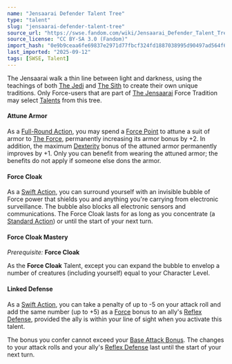 ```yaml
---
name: "Jensaarai Defender Talent Tree"
type: "talent"
slug: "jensaarai-defender-talent-tree"
source_url: "https://swse.fandom.com/wiki/Jensaarai_Defender_Talent_Tree"
source_license: "CC BY-SA 3.0 (Fandom)"
import_hash: "0e9b9ceaa6fe69837e2971d77fbcf324fd1887038995d90497ad564f67a7bc00"
last_imported: "2025-09-12"
tags: [SWSE, Talent]
---
```

The Jensaarai walk a thin line between light and darkness, using the teachings of both [The Jedi](https://swse.fandom.com/wiki/The_Jedi) and [The Sith](https://swse.fandom.com/wiki/The_Sith) to create their own unique traditions. Only Force-users that are part of [The Jensaarai](https://swse.fandom.com/wiki/The_Jensaarai) Force Tradition may select [Talents](https://swse.fandom.com/wiki/Talents) from this tree.

#### **Attune Armor**
As a [Full-Round Action](https://swse.fandom.com/wiki/Full-Round_Action), you may spend a [Force Point](https://swse.fandom.com/wiki/Force_Point) to attune a suit of armor to [The Force](https://swse.fandom.com/wiki/The_Force), permanently increasing its armor bonus by +2. In addition, the maximum [Dexterity](https://swse.fandom.com/wiki/Dexterity) bonus of the attuned armor permanently improves by +1. Only you can benefit from wearing the attuned armor; the benefits do not apply if someone else dons the armor.

#### **Force Cloak**
As a [Swift Action](https://swse.fandom.com/wiki/Swift_Action), you can surround yourself with an invisible bubble of Force power that shields you and anything you're carrying from electronic surveillance. The bubble also blocks all electronic sensors and communications. The Force Cloak lasts for as long as you concentrate (a [Standard Action](https://swse.fandom.com/wiki/Standard_Action)) or until the start of your next turn.

#### **Force Cloak Mastery**
*Prerequisite:* **Force Cloak**

As the **Force Cloak** Talent, except you can expand the bubble to envelop a number of creatures (including yourself) equal to your Character Level.

#### **Linked Defense**
As a [Swift Action](https://swse.fandom.com/wiki/Swift_Action), you can take a penalty of up to -5 on your attack roll and add the same number (up to +5) as a [Force](https://swse.fandom.com/wiki/Force) bonus to an ally's [Reflex Defense](https://swse.fandom.com/wiki/Reflex_Defense), provided the ally is within your line of sight when you activate this talent.

The bonus you confer cannot exceed your [Base Attack Bonus](https://swse.fandom.com/wiki/Base_Attack_Bonus). The changes to your attack rolls and your ally's [Reflex Defense](https://swse.fandom.com/wiki/Reflex_Defense) last until the start of your next turn.